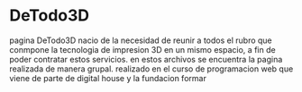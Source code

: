 # DeTodo3D
pagina DeTodo3D nacio de la necesidad de reunir a todos el rubro que conmpone la tecnologia de impresion 3D en un mismo espacio, a fin de poder contratar estos servicios.
en estos archivos se encuentra la pagina realizada de manera grupal.
realizado en el curso de programacion web que viene de parte de digital house y la fundacion formar
